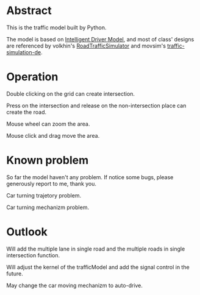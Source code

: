 # Abstract
This is the traffic model built by Python.

The model is based on [Intelligent Driver Model](https://en.wikipedia.org/wiki/Intelligent_driver_model), and most of class' designs are referenced by volkhin's [RoadTrafficSimulator](https://github.com/volkhin/RoadTrafficSimulator) and movsim's [traffic-simulation-de](https://github.com/movsim/traffic-simulation-de).
# Operation
Double clicking on the grid can create intersection.

Press on the intersection and release on the non-intersection place can create the road.

Mouse wheel can zoom the area.

Mouse click and drag move the area.
# Known problem

So far the model haven't any problem. If notice some bugs, please generously report to me, thank you. 

Car turning trajetory problem.

Car turning mechanizm problem.

# Outlook
Will add the multiple lane in single road and the multiple roads in single intersection function.

Will adjust the kernel of the trafficModel and add the signal control in the future.

May change the car moving mechanizm to auto-drive.